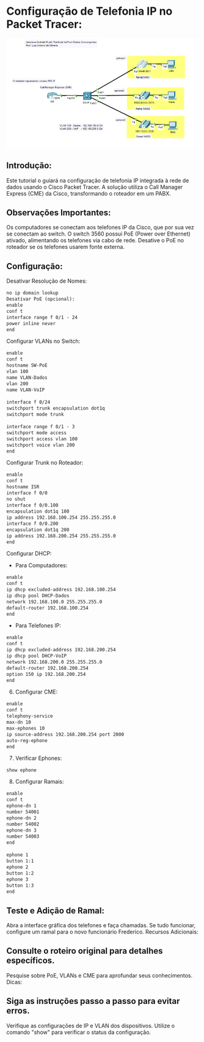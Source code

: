 #  Configuração de Telefonia IP no Packet Tracer:
![](VoIP.PNG)
## Introdução:

Este tutorial o guiará na configuração de telefonia IP integrada à rede de dados usando o Cisco Packet Tracer. 
A solução utiliza o Call Manager Express (CME) da Cisco, transformando o roteador em um PABX.

## Observações Importantes:

Os computadores se conectam aos telefones IP da Cisco, que por sua vez se conectam ao switch.
O switch 3560 possui PoE (Power over Ethernet) ativado, alimentando os telefones via cabo de rede.
Desative o PoE no roteador se os telefones usarem fonte externa.

## Configuração:

Desativar Resolução de Nomes:
```
no ip domain lookup
Desativar PoE (opcional):
enable
conf t
interface range f 0/1 - 24
power inline never
end
```
Configurar VLANs no Switch:
```
enable
conf t
hostname SW-PoE
vlan 100
name VLAN-Dados
vlan 200
name VLAN-VoIP

interface f 0/24
switchport trunk encapsulation dot1q
switchport mode trunk

interface range f 0/1 - 3
switchport mode access
switchport access vlan 100
switchport voice vlan 200
end
```
Configurar Trunk no Roteador:
```
enable
conf t
hostname ISR
interface f 0/0
no shut
interface f 0/0.100
encapsulation dot1q 100
ip address 192.168.100.254 255.255.255.0
interface f 0/0.200
encapsulation dot1q 200
ip address 192.168.200.254 255.255.255.0
end
```
Configurar DHCP:

- Para Computadores:
```
enable
conf t
ip dhcp excluded-address 192.168.100.254
ip dhcp pool DHCP-Dados
network 192.168.100.0 255.255.255.0
default-router 192.168.100.254
end
```
- Para Telefones IP:
```
enable
conf t
ip dhcp excluded-address 192.168.200.254
ip dhcp pool DHCP-VoIP
network 192.168.200.0 255.255.255.0
default-router 192.168.200.254
option 150 ip 192.168.200.254
end
```
6. Configurar CME:

```
enable
conf t
telephony-service
max-dn 10
max-ephones 10
ip source-address 192.168.200.254 port 2000
auto-reg-ephone
end
```
7. Verificar Ephones:

```
show ephone
```
8. Configurar Ramais:

```
enable
conf t
ephone-dn 1
number 54001
ephone-dn 2
number 54002
ephone-dn 3
number 54003
end

ephone 1
button 1:1
ephone 2
button 1:2
ephone 3
button 1:3
end
```
## Teste e Adição de Ramal:

Abra a interface gráfica dos telefones e faça chamadas.
Se tudo funcionar, configure um ramal para o novo funcionário Frederico.
Recursos Adicionais:

## Consulte o roteiro original para detalhes específicos.
Pesquise sobre PoE, VLANs e CME para aprofundar seus conhecimentos.
Dicas:

## Siga as instruções passo a passo para evitar erros.
Verifique as configurações de IP e VLAN dos dispositivos.
Utilize o comando "show" para verificar o status da configuração.
